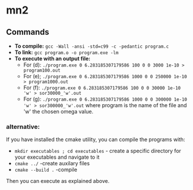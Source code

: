 # mn2

## Commands

- **To compile:**
`gcc -Wall -ansi -std=c99 -c -pedantic program.c` 
- **To link:**
`gcc program.o -o program.exe -lm`
- **To execute with an output file:**
    - For (d):
    `./program.exe 0 6.283185307179586 100 0 0 3000 1e-10 > program100.out`
    - For (e);
    `./program.exe 0 6.283185307179586 1000 0 0 250000 1e-10 > program1000.out`
    - For (f):
    `./program.exe 0 6.283185307179586 100 0 0 30000 1e-10 'w' > sor30000_'w'.out`
    - For (g):
    `./program.exe 0 6.283185307179586 1000 0 0 300000 1e-10 'w' > sor300000_'w'.out`
where program is the name of the file and 'w' the chosen omega value.

### alternative:

If you have installed the cmake utility, you can compile the programs with:
- ```mkdir executables ; cd executables``` - create a specific directory for your executables and navigate to it
- ```cmake ../``` -create auxilary files
- ```cmake --build .``` -compile

Then you can execute as explained above.
